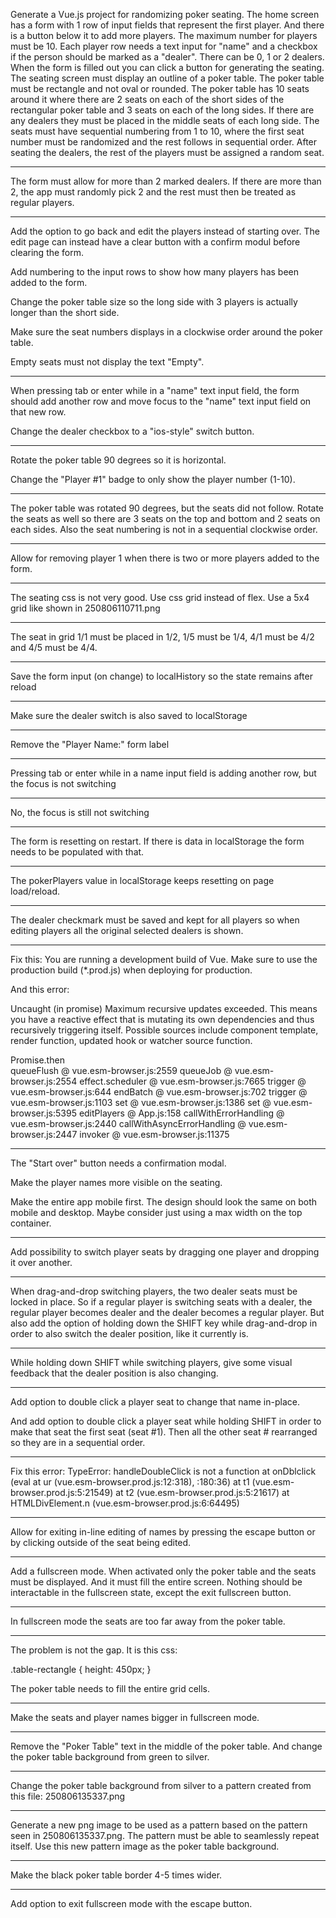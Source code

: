 Generate a Vue.js project for randomizing poker seating. The home screen has a form with 1 row of input fields that represent the first player. And there is a button below it to add more players. The maximum number for players must be 10. Each player row needs a text input for "name" and a checkbox if the person should be marked as a "dealer". There can be 0, 1 or 2 dealers. When the form is filled out you can click a button for generating the seating. The seating screen must display an outline of a poker table. The poker table must be rectangle and not oval or rounded. The poker table has 10 seats around it where there are 2 seats on each of the short sides of the rectangular poker table and 3 seats on each of the long sides. If there are any dealers they must be placed in the middle seats of each long side. The seats must have sequential numbering from 1 to 10, where the first seat number must be randomized and the rest follows in sequential order. After seating the dealers, the rest of the players must be assigned a random seat. 

---

The form must allow for more than 2 marked dealers. If there are more than 2, the app must randomly pick 2 and the rest must then be treated as regular players.

---

Add the option to go back and edit the players instead of starting over. The edit page can instead have a clear button with a confirm modul before clearing the form.

Add numbering to the input rows to show how many players has been added to the form.

Change the poker table size so the long side with 3 players is actually longer than the short side.

Make sure the seat numbers displays in a clockwise order around the poker table.

Empty seats must not display the text "Empty".

---

When pressing tab or enter while in a "name" text input field, the form should add another row and move focus to the "name" text input field on that new row.

Change the dealer checkbox to a "ios-style" switch button.

---

Rotate the poker table 90 degrees so it is horizontal.

Change the "Player #1" badge to only show the player number (1-10).

---

The poker table was rotated 90 degrees, but the seats did not follow. Rotate the seats as well so there are 3 seats on the top and bottom and 2 seats on each sides. Also the seat numbering is not in a sequential clockwise order.

---

Allow for removing player 1 when there is two or more players added to the form.

---

The seating css is not very good. Use css grid instead of flex. Use a 5x4 grid like shown in 250806110711.png

---

The seat in grid 1/1 must be placed in 1/2, 1/5 must be 1/4, 4/1 must be 4/2 and 4/5 must be 4/4.

---

Save the form input (on change) to localHistory so the state remains after reload

---

Make sure the dealer switch is also saved to localStorage

---

Remove the "Player Name:" form label

---

Pressing tab or enter while in a name input field is adding another row, but the focus is not switching

---

No, the focus is still not switching

---

The form is resetting on restart. If there is data in localStorage the form needs to be populated with that.

---

The pokerPlayers value in localStorage keeps resetting on page load/reload.

---

The dealer checkmark must be saved and kept for all players so when editing players all the original selected dealers is shown.

---

Fix this:
You are running a development build of Vue. Make sure to use the production build (*.prod.js) when deploying for production.

And this error:

Uncaught (in promise) Maximum recursive updates exceeded. This means you have a reactive effect that is mutating its own dependencies and thus recursively triggering itself. Possible sources include component template, render function, updated hook or watcher source function.

Promise.then		
queueFlush	@	vue.esm-browser.js:2559
queueJob	@	vue.esm-browser.js:2554
effect.scheduler	@	vue.esm-browser.js:7665
trigger	@	vue.esm-browser.js:644
endBatch	@	vue.esm-browser.js:702
trigger	@	vue.esm-browser.js:1103
set	@	vue.esm-browser.js:1386
set	@	vue.esm-browser.js:5395
editPlayers	@	App.js:158
callWithErrorHandling	@	vue.esm-browser.js:2440
callWithAsyncErrorHandling	@	vue.esm-browser.js:2447
invoker	@	vue.esm-browser.js:11375

---

The "Start over" button needs a confirmation modal.

Make the player names more visible on the seating.

Make the entire app mobile first. The design should look the same on both mobile and desktop. Maybe consider just using a max width on the top container.

---

Add possibility to switch player seats by dragging one player and dropping it over another. 

---

When drag-and-drop switching players, the two dealer seats must be locked in place. So if a regular player is switching seats with a dealer, the regular player becomes dealer and the dealer becomes a regular player. But also add the option of holding down the SHIFT key while drag-and-drop in order to also switch the dealer position, like it currently is.

---

While holding down SHIFT while switching players, give some visual feedback that the dealer position is also changing.

---

Add option to double click a player seat to change that name in-place.

And add option to double click a player seat while holding SHIFT in order to make that seat the first seat (seat #1). Then all the other seat # rearranged so they are in a sequential order.

---

Fix this error:
TypeError: handleDoubleClick is not a function
at onDblclick (eval at ur (vue.esm-browser.prod.js:12:318), <anonymous>:180:36)
at t1 (vue.esm-browser.prod.js:5:21549)
at t2 (vue.esm-browser.prod.js:5:21617)
at HTMLDivElement.n (vue.esm-browser.prod.js:6:64495)

---

Allow for exiting in-line editing of names by pressing the escape button or by clicking outside of the seat being edited.

---

Add a fullscreen mode. When activated only the poker table and the seats must be displayed. And it must fill the entire screen. Nothing should be interactable in the fullscreen state, except the exit fullscreen button.

---

In fullscreen mode the seats are too far away from the poker table.

---

The problem is not the gap. It is this css:

.table-rectangle {
height: 450px;
}

The poker table needs to fill the entire grid cells.

---

Make the seats and player names bigger in fullscreen mode.

---

Remove the "Poker Table" text in the middle of the poker table. And change the poker table background from green to silver.

---

Change the poker table background from silver to a pattern created from this file: 250806135337.png

---

Generate a new png image to be used as a pattern based on the pattern seen in 250806135337.png. The pattern must be able to seamlessly repeat itself. Use this new pattern image as the poker table background.

---

Make the black poker table border 4-5 times wider.

---

Add option to exit fullscreen mode with the escape button.
